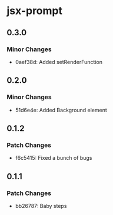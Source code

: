 # jsx-prompt

## 0.3.0

### Minor Changes

- 0aef38d: Added setRenderFunction

## 0.2.0

### Minor Changes

- 51d6e4e: Added Background element

## 0.1.2

### Patch Changes

- f6c5415: Fixed a bunch of bugs

## 0.1.1

### Patch Changes

- bb26787: Baby steps
